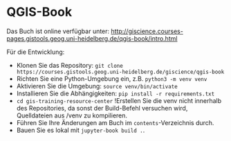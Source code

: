 # QGIS-Book

Das Buch ist online verfügbar unter: http://giscience.courses-pages.gistools.geog.uni-heidelberg.de/qgis-book/intro.html

Für die Entwicklung:
* Klonen Sie das Repository: `git clone https://courses.gistools.geog.uni-heidelberg.de/giscience/qgis-book`
* Richten Sie eine Python-Umgebung ein, z.B. `python3 -m venv venv`
* Aktivieren Sie die Umgebung: `source venv/bin/activate`
* Installieren Sie die Abhängigkeiten: `pip install -r requirements.txt`
* `cd gis-training-resource-center` !Erstellen Sie die venv nicht innerhalb des Repositories, da sonst der Build-Befehl versuchen wird, Quelldateien aus /venv zu kompilieren.
* Führen Sie Ihre Änderungen am Buch im `contents`-Verzeichnis durch.
* Bauen Sie es lokal mit `jupyter-book build .`.
